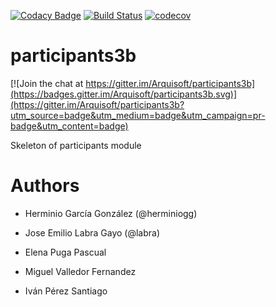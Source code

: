[![Codacy Badge](https://api.codacy.com/project/badge/Grade/2f5e9b234d9b4cbd8669629c299990ad)](https://www.codacy.com/app/jelabra/participants3b?utm_source=github.com&utm_medium=referral&utm_content=Arquisoft/participants3b&utm_campaign=badger)
[![Build Status](https://travis-ci.org/Arquisoft/participants3b.svg?branch=master)](https://travis-ci.org/Arquisoft/participants3b)
[![codecov](https://codecov.io/gh/Arquisoft/participants3b/branch/master/graph/badge.svg)](https://codecov.io/gh/Arquisoft/participants3b)


# participants3b

[![Join the chat at https://gitter.im/Arquisoft/participants3b](https://badges.gitter.im/Arquisoft/participants3b.svg)](https://gitter.im/Arquisoft/participants3b?utm_source=badge&utm_medium=badge&utm_campaign=pr-badge&utm_content=badge)

Skeleton of participants module

# Authors

- Herminio García González (@herminiogg)
- Jose Emilio Labra Gayo (@labra)

- Elena Puga Pascual
- Miguel Valledor Fernandez
- Iván Pérez Santiago
